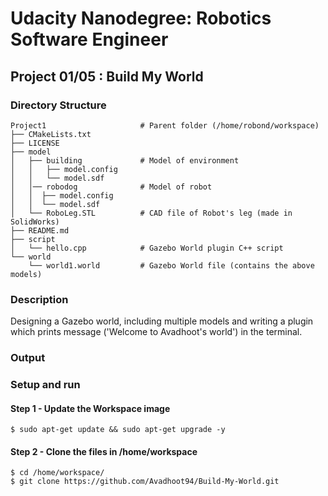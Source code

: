 # Udacity Nanodegree: Robotics Software Engineer 
## Project 01/05 : Build My World 

### Directory Structure
```
Project1                     # Parent folder (/home/robond/workspace)
├── CMakeLists.txt                
├── LICENSE
├── model                          
│   ├── building             # Model of environment
│   │   ├── model.config
│   │   └── model.sdf
│   │── robodog              # Model of robot
│   │  ├── model.config
│   │  └── model.sdf
│   └── RoboLeg.STL          # CAD file of Robot's leg (made in SolidWorks)  
├── README.md 
├── script
│   └── hello.cpp            # Gazebo World plugin C++ script
└── world
    └── world1.world         # Gazebo World file (contains the above models) 
```

### Description
Designing a Gazebo world, including multiple models and writing a plugin which prints message ('Welcome to Avadhoot's world') in the terminal.
### Output


### Setup and run
#### Step 1 - Update the Workspace image
```
$ sudo apt-get update && sudo apt-get upgrade -y 
```

#### Step 2 - Clone the files in /home/workspace
```
$ cd /home/workspace/
$ git clone https://github.com/Avadhoot94/Build-My-World.git
```
